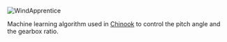 ![WindApprentice](https://raw.github.com/pastjean/windapprentrice/master/logo/logo.png)


Machine learning algorithm used in [Chinook][chinook] to control the pitch angle and the gearbox ratio.

[chinook]:http://chinook.etsmtl.ca
